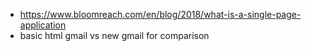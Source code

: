 - https://www.bloomreach.com/en/blog/2018/what-is-a-single-page-application
- basic html gmail vs new gmail for comparison
